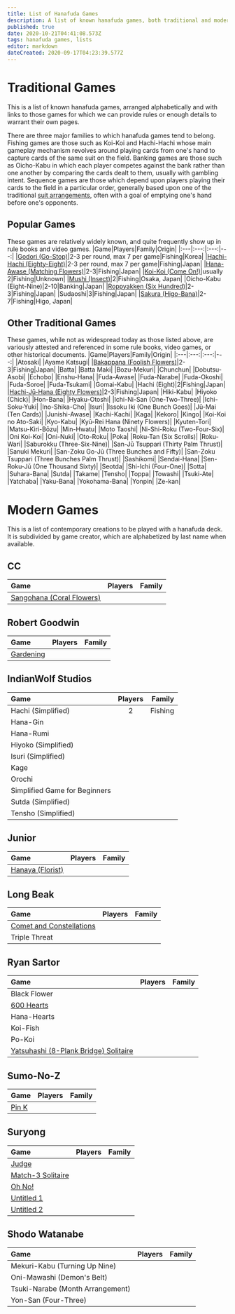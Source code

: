 ```yaml
---
title: List of Hanafuda Games
description: A list of known hanafuda games, both traditional and modern.
published: true
date: 2020-10-21T04:41:08.573Z
tags: hanafuda games, lists
editor: markdown
dateCreated: 2020-09-17T04:23:39.577Z
---
```


# Traditional Games
This is a list of known hanafuda games, arranged alphabetically and with links to those games for which we can provide rules or enough details to warrant their own pages.

There are three major families to which hanafuda games tend to belong. Fishing games are those such as Koi-Koi and Hachi-Hachi whose main gameplay mechanism revolves around playing cards from one's hand to capture cards of the same suit on the field. Banking games are those such as Oicho-Kabu in which each player competes against the bank rather than one another by comparing the cards dealt to them, usually with gambling intent. Sequence games are those which depend upon players playing their cards to the field in a particular order, generally based upon one of the traditional [suit arrangements](/en/hanafuda/suits#arrangement-of-suits), often with a goal of emptying one's hand before one's opponents.
## Popular Games
These games are relatively widely known, and quite frequently show up in rule books and video games.
|Game|Players|Family|Origin|
|:---|:---:|:---:|---:|
|[Godori (Go-Stop)](/en/hanafuda/games/go-stop)|2-3 per round, max 7 per game|Fishing|Korea|
|[Hachi-Hachi (Eighty-Eight)](/en/hanafuda/games/hachi-hachi)|2-3 per round, max 7 per game|Fishing|Japan|
|[Hana-Awase (Matching Flowers)](/en/hanafuda/games/hana-awase)|2-3|Fishing|Japan|
|[Koi-Koi (Come On!)](/en/hanafuda/games/koi-koi)|usually 2|Fishing|Unknown|
|[Mushi (Insect)](/en/hanafuda/games/mushi)|2|Fishing|Osaka, Japan|
|Oicho-Kabu (Eight-Nine)|2-10|Banking|Japan|
|[Roppyakken (Six Hundred)](/en/hanafuda/games/roppyakken)|2-3|Fishing|Japan|
|Sudaoshi|3|Fishing|Japan|
|[Sakura (Higo-Bana)](/en/hanafuda/games/sakura)|2-7|Fishing|Higo, Japan|
## Other Traditional Games
These games, while not as widespread today as those listed above, are variously attested and referenced in some rule books, video games, or other historical documents.
|Game|Players|Family|Origin|
|:---|:---:|:---:|---:|
|Atosaki|
|Ayame Katsugi|
|[Bakappana (Foolish Flowers)](/en/hanafuda/games/bakappana)|2-3|Fishing|Japan|
|Batta|
|Batta Maki|
|Bozu-Mekuri|
|Chunchun|
|Dobutsu-Asobi|
|Echobo|
|Enshu-Hana|
|Fuda-Awase|
|Fuda-Narabe|
|Fuda-Okoshi|
|Fuda-Soroe|
|Fuda-Tsukami|
|Gomai-Kabu|
|Hachi (Eight)|2|Fishing|Japan|
|[Hachi-Jū-Hana (Eighty Flowers)](/en/hanafuda/games/hachi-juu-hana)|2-3|Fishing|Japan|
|Hiki-Kabu|
|Hiyoko (Chick)|
|Hon-Bana|
|Hyaku-Otoshi|
|Ichi-Ni-San (One-Two-Three)|
|Ichi-Soku-Yuki|
|Ino-Shika-Cho|
|Isuri|
|Issoku Iki (One Bunch Goes)|
|Jū-Mai (Ten Cards)|
|Junishi-Awase|
|Kachi-Kachi|
|Kaga|
|Kekoro|
|Kingo|
|Koi-Koi no Ato-Saki|
|Kyo-Kabu|
|Kyū-Rei Hana (Ninety Flowers)|
|Kyuten-Tori|
|Matsu-Kiri-Bōzu|
|Min-Hwatu|
|Moto Taoshi|
|Ni-Shi-Roku (Two-Four-Six)|
|Oni Koi-Koi|
|Oni-Nuki|
|Oto-Roku|
|Poka|
|Roku-Tan (Six Scrolls)|
|Roku-Wari|
|Saburokku (Three-Six-Nine)|
|San-Jū Tsuppari (Thirty Palm Thrust)|
|Sanuki Mekuri|
|San-Zoku Go-Jū (Three Bunches and Fifty)|
|San-Zoku Tsuppari (Three Bunches Palm Thrust)|
|Sashikomi|
|Sendai-Hana|
|Sen-Roku-Jū (One Thousand Sixty)|
|Seotda|
|Shi-Ichi (Four-One)|
|Sotta|
|Suhara-Bana|
|Sutda|
|Takame|
|Tensho|
|Toppa|
|Towashi|
|Tsuki-Ate|
|Yatchaba|
|Yaku-Bana|
|Yokohama-Bana|
|Yonpin|
|Ze-kan|

# Modern Games
This is a list of contemporary creations to be played with a hanafuda deck. It is subdivided by game creator, which are alphabetized by last name when available.
## CC
|Game|Players|Family|
|:---|:---:|---:|
|[Sangohana (Coral Flowers)](http://cartacc.g1.xrea.com/sangohana.html)
## Robert Goodwin
|Game|Players|Family|
|:---|:---:|---:|
|[Gardening](/newgames/robert_goodwin_-_gardening.pdf)
## IndianWolf Studios
|Game|Players|Family|
|:---|:---:|---:|
|Hachi (Simplified)|2|Fishing|
|Hana-Gin
|Hana-Rumi
|Hiyoko (Simplified)
|Isuri (Simplified)
|Kage
|Orochi
|Simplified Game for Beginners
|Sutda (Simplified)
|Tensho (Simplified)
## Junior
|Game|Players|Family|
|:---|:---:|---:|
|[Hanaya (Florist)](/how_to_play_hanaya.pdf)
## Long Beak
|Game|Players|Family|
|:---|:---:|---:|
|[Comet and Constellations](/comet__constellations_v4.0.pdf)
|Triple Threat
## Ryan Sartor
|Game|Players|Family|
|:---|:---:|---:|
|Black Flower
|[600 Hearts](/newgames/600_hearts_v2.1.pdf)
|Hana-Hearts
|Koi-Fish
|Po-Koi
|[Yatsuhashi (8-Plank Bridge) Solitaire](/newgames/yatsuhashi_solitaire_v1.2.pdf)
## Sumo-No-Z
|Game|Players|Family|
|:---|:---:|---:|
|[Pin K](/newgames/new_game_-_sumo-no-z.pdf)
## Suryong
|Game|Players|Family|
|:---|:---:|---:|
|[Judge](/judge_v1.1.pdf)
|[Match-3 Solitaire](/match_3_solitaire.pdf)
|[Oh No!](/70_no_oh_no_v2.pdf)
|[Untitled 1](/this_is_some_game_that_i_made_up.pdf)
|[Untitled 2](/untitled_2.pdf)
## Shodo Watanabe
|Game|Players|Family|
|:---|:---:|---:|
|Mekuri-Kabu (Turning Up Nine)
|Oni-Mawashi (Demon's Belt)
|Tsuki-Narabe (Month Arrangement)
|Yon-San (Four-Three)